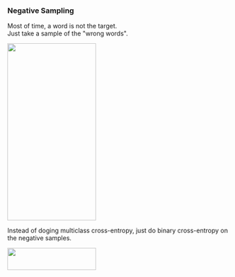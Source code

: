<h3>Negative Sampling</h3>
<p>Most of time, a word is not the target.<br>
Just take a sample of the "wrong words".</p>
<img src="https://user-images.githubusercontent.com/17066776/66144110-32bdaf00-e643-11e9-83c8-f6927b58c282.png" width="200" height="400" />
<p>Instead of doging multiclass cross-entropy,
just do binary cross-entropy on the negative samples.</p>
<img src="https://user-images.githubusercontent.com/17066776/66144287-86c89380-e643-11e9-9014-319410d95624.png" width="200" height="50" />

